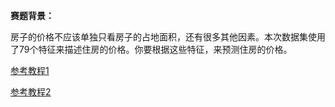 **赛题背景：**

房子的价格不应该单独只看房子的占地面积，还有很多其他因素。本次数据集使用了79个特征来描述住房的价格。你要根据这些特征，来预测住房的价格。

[参考教程1](https://www.kaggle.com/pmarcelino/comprehensive-data-exploration-with-python)

[参考教程2](https://www.kaggle.com/serigne/stacked-regressions-top-4-on-leaderboard)


